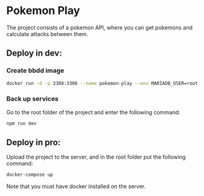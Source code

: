 # Pokemon Play

The project consists of a pokemon API, where you can get pokemons and calculate attacks between them.

## Deploy in dev:

### Create bbdd image

```bash
docker run -d -p 3308:3306 --name pokemon-play --env MARIADB_USER=root --env MARIADB_PASSWORD=1234 --env MARIADB_ROOT_PASSWORD=1234 --env MARIADB_DATABASE=pokemons mariadb:latest
```

### Back up services

Go to the root folder of the project and enter the following command:

```bash
npm run dev
```

## Deploy in pro:

Upload the project to the server, and in the root folder put the following command:

```bash
docker-compose up
```

Note that you must have docker installed on the server.
